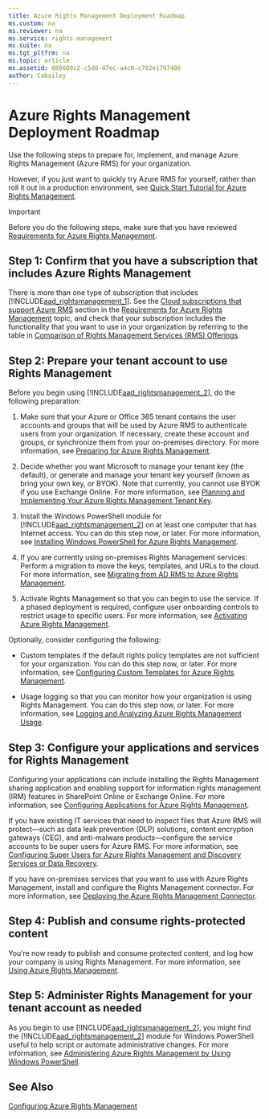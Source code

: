 ```yaml
---
title: Azure Rights Management Deployment Roadmap
ms.custom: na
ms.reviewer: na
ms.service: rights-management
ms.suite: na
ms.tgt_pltfrm: na
ms.topic: article
ms.assetid: 086600c2-c5d8-47ec-a4c0-c782e1797486
author: Cabailey
---
```

# Azure Rights Management Deployment Roadmap
Use the following steps to prepare for, implement, and manage Azure Rights Management (Azure RMS) for your organization.

However, if you just want to quickly try Azure RMS for yourself, rather than roll it out in a production environment, see [Quick Start Tutorial for Azure Rights Management](../Topic/Quick-Start-Tutorial-for-Azure-Rights-Management.md).

> [!IMPORTANT]
> Before you do the following steps, make sure that you have reviewed [Requirements for Azure Rights Management](../Topic/Requirements-for-Azure-Rights-Management.md).

## Step 1: Confirm that you have a subscription that includes Azure Rights Management
There is more than one type of subscription that includes [!INCLUDE[aad_rightsmanagement_1](../Token/aad_rightsmanagement_1_md.md)]. See the [Cloud subscriptions that support Azure RMS](../Topic/Requirements-for-Azure-Rights-Management.md#BKMK_SupportedSubscriptions) section in the [Requirements for Azure Rights Management](../Topic/Requirements-for-Azure-Rights-Management.md) topic, and check that your subscription includes the functionality that you want to use in your organization by referring to the table in [Comparison of Rights Management Services (RMS) Offerings](https://technet.microsoft.com/dn858608).

## Step 2: Prepare your tenant account to use Rights Management
Before you begin using [!INCLUDE[aad_rightsmanagement_2](../Token/aad_rightsmanagement_2_md.md)], do the following preparation:

1.  Make sure that your Azure or Office 365 tenant contains the user accounts and groups that will be used by Azure RMS to authenticate users from your organization. If necessary, create these account and groups, or synchronize them from your on-premises directory. For more information, see [Preparing for Azure Rights Management](../Topic/Preparing-for-Azure-Rights-Management.md).

2.  Decide whether you want Microsoft to manage your tenant key (the default), or generate and manage your tenant key yourself (known as bring your own key, or BYOK). Note that currently, you cannot use BYOK if you use Exchange Online. For more information, see [Planning and Implementing Your Azure Rights Management Tenant Key](../Topic/Planning-and-Implementing-Your-Azure-Rights-Management-Tenant-Key.md).

3.  Install the Windows PowerShell module for [!INCLUDE[aad_rightsmanagement_2](../Token/aad_rightsmanagement_2_md.md)] on at least one computer that has Internet access. You can do this step now, or later. For more information, see [Installing Windows PowerShell for Azure Rights Management](../Topic/Installing-Windows-PowerShell-for-Azure-Rights-Management.md).

4.  If you are currently using on-premises Rights Management services: Perform a migration to move the keys, templates, and URLs to the cloud. For more information, see [Migrating from AD RMS to Azure Rights Management](../Topic/Migrating-from-AD-RMS-to-Azure-Rights-Management.md).

5.  Activate Rights Management so that you can begin to use the service. If a phased deployment is required, configure user onboarding controls to restrict usage to specific users. For more information, see [Activating Azure Rights Management](../Topic/Activating-Azure-Rights-Management.md).

Optionally, consider configuring the following:

-   Custom templates if the default rights policy templates are not sufficient for your organization. You can do this step now, or later. For more information, see [Configuring Custom Templates for Azure Rights Management](../Topic/Configuring-Custom-Templates-for-Azure-Rights-Management.md).

-   Usage logging so that you can monitor how your organization is using Rights Management. You can do this step now, or later. For more information, see [Logging and Analyzing Azure Rights Management Usage](../Topic/Logging-and-Analyzing-Azure-Rights-Management-Usage.md).

## Step 3: Configure your applications and services for Rights Management
Configuring your applications can include installing the Rights Management sharing application and enabling support for information rights management (IRM) features in SharePoint Online or Exchange Online. For more information, see [Configuring Applications for Azure Rights Management](../Topic/Configuring-Applications-for-Azure-Rights-Management.md).

If you have existing IT services that need to inspect files that Azure RMS will protect—such as data leak prevention (DLP) solutions, content encryption gateways (CEG), and anti-malware products—configure the service accounts to be super users for Azure RMS. For more information, see [Configuring Super Users for Azure Rights Management and Discovery Services or Data Recovery](../Topic/Configuring-Super-Users-for-Azure-Rights-Management-and-Discovery-Services-or-Data-Recovery.md).

If you have on-premises services that you want to use with Azure Rights Management, install and configure the Rights Management connector. For more information, see [Deploying the Azure Rights Management Connector](../Topic/Deploying-the-Azure-Rights-Management-Connector.md).

## Step 4: Publish and consume rights-protected content
You’re now ready to publish and consume protected content, and log how your company is using Rights Management. For more information, see [Using Azure Rights Management](../Topic/Using-Azure-Rights-Management.md).

## Step 5: Administer Rights Management for your tenant account as needed
As you begin to use [!INCLUDE[aad_rightsmanagement_2](../Token/aad_rightsmanagement_2_md.md)], you might find the [!INCLUDE[aad_rightsmanagement_2](../Token/aad_rightsmanagement_2_md.md)] module for Windows PowerShell useful to help script or automate administrative changes. For more information, see [Administering Azure Rights Management by Using Windows PowerShell](../Topic/Administering-Azure-Rights-Management-by-Using-Windows-PowerShell.md).

## See Also
[Configuring Azure Rights Management](../Topic/Configuring-Azure-Rights-Management.md)

